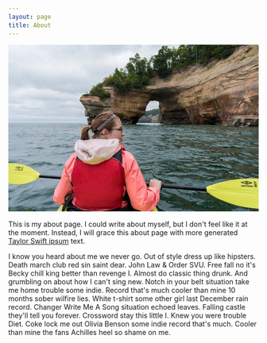 ```yaml
---
layout: page
title: About
---
```


<img class="col one right" src="/img/prof_pic.jpg">
<br/>

This is my about page. I could write about myself, but I don't feel like it at the moment. Instead, I will grace this about page with more generated [Taylor Swift ipsum](http://www.taylorswiftipsum.com/) text.

I know you heard about me we never go. Out of style dress up like hipsters. Death march club red sin saint dear. John Law & Order SVU. Free fall no it's Becky chill king better than revenge I. Almost do classic thing drunk. And grumbling on about how I can't sing new. Notch in your belt situation take me home trouble some indie. Record that's much cooler than mine 10 months sober wilfire lies. White t-shirt some other girl last December rain record. Changer Write Me A Song situation echoed leaves. Falling castle they'll tell you forever. Crossword stay this little I. Knew you were trouble Diet. Coke lock me out Olivia Benson some indie record that's much. Cooler than mine the fans Achilles heel so shame on me.
